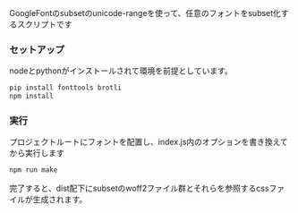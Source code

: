 GoogleFontのsubsetのunicode-rangeを使って、任意のフォントをsubset化するスクリプトです

### セットアップ
nodeとpythonがインストールされて環境を前提としています。
```bash
pip install fonttools brotli
npm install
```

### 実行
プロジェクトルートにフォントを配置し、index.js内のオプションを書き換えてから実行します
```bash
npm run make
```
完了すると、dist配下にsubsetのwoff2ファイル群とそれらを参照するcssファイルが生成されます。